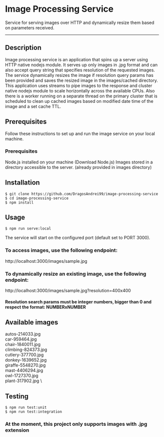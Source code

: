 # Image Processing Service

Service for serving images over HTTP and dynamically resize them based on parameters received.

---

## Description

Image processing service is an application that spins up a server using HTTP native nodejs module.
It serves up only images in .jpg format and can also accept query string that specifies resolution of the requested images.
The service dynamically resizes the image if resolution query params has been provided and saves the resized image in the images/cached directory.
This application uses streams to pipe images to the response and cluster native nodejs module to scale horizontally across the available CPUs.
Also there is a worker running on a separate thread on the primary cluster that is scheduled to clean up cached images based on modified date time of the image and a set cache TTL.

## Prerequisites

Follow these instructions to set up and run the image service on your local machine.

### Prerequisites

Node.js installed on your machine (Download Node.js)
Images stored in a directory accessible to the server. (already provided in images directory)

## Installation

    $ git clone https://github.com/DragosAndrei99/image-processing-service
    $ cd image-processing-service
    $ npm install

## Usage

    $ npm run serve:local

The service will start on the configured port (default set to PORT 3000).

### To access images, use the following endpoint:

http://localhost:3000/images/sample.jpg

### To dynamically resize an existing image, use the following endpoint:

http://localhost:3000/images/sample.jpg?resolution=400x400

#### Resolution search params must be integer numbers, bigger than 0 and respect the format: NUMBERxNUMBER

## Available images

autos-214033.jpg \
car-959464.jpg \
chair-1840011.jpg \
climbing-824373.jpg \
cutlery-377700.jpg \
donkey-1639652.jpg \
giraffe-5548270.jpg \
mast-4406294.jpg \
owl-1727370.jpg \
plant-317902.jpg \

## Testing

    $ npm run test:unit
    $ npm run test:integration

### At the moment, this project only supports images with .jpg extension

